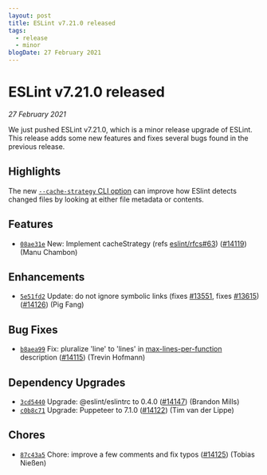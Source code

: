 ```yaml
---
layout: post
title: ESLint v7.21.0 released
tags:
  - release
  - minor
blogDate: 27 February 2021
---
```


# ESLint v7.21.0 released

_27 February 2021_

We just pushed ESLint v7.21.0, which is a minor release upgrade of ESLint. This release adds some new features and fixes several bugs found in the previous release.

## Highlights

The new [`--cache-strategy` CLI option](/docs/user-guide/command-line-interface#-cache-strategy) can improve how ESlint detects changed files by looking at either file metadata or contents.






## Features


* [`08ae31e`](https://github.com/eslint/eslint/commit/08ae31e539e381cd0eabf6393fa5c20f1d59125f) New: Implement cacheStrategy (refs [eslint/rfcs#63](https://github.com/eslint/rfcs/issues/63)) ([#14119](https://github.com/eslint/eslint/issues/14119)) (Manu Chambon)




## Enhancements


* [`5e51fd2`](https://github.com/eslint/eslint/commit/5e51fd28dc773c11c924450d24088f97f2824f00) Update: do not ignore symbolic links (fixes [#13551](https://github.com/eslint/eslint/issues/13551), fixes [#13615](https://github.com/eslint/eslint/issues/13615)) ([#14126](https://github.com/eslint/eslint/issues/14126)) (Pig Fang)




## Bug Fixes


* [`b8aea99`](https://github.com/eslint/eslint/commit/b8aea9988b6451b6a05af4f3ede8d6ed5c1d9926) Fix: pluralize 'line' to 'lines' in [max-lines-per-function](/docs/rules/max-lines-per-function) description ([#14115](https://github.com/eslint/eslint/issues/14115)) (Trevin Hofmann)






## Dependency Upgrades


* [`3cd5440`](https://github.com/eslint/eslint/commit/3cd5440b94d5fa4f11a09f50b685f6150f0c2d41) Upgrade: @eslint/eslintrc to 0.4.0 ([#14147](https://github.com/eslint/eslint/issues/14147)) (Brandon Mills)
* [`c0b8c71`](https://github.com/eslint/eslint/commit/c0b8c71df4d0b3f54b20587432d9133741985d5c) Upgrade: Puppeteer to 7.1.0 ([#14122](https://github.com/eslint/eslint/issues/14122)) (Tim van der Lippe)






## Chores


* [`87c43a5`](https://github.com/eslint/eslint/commit/87c43a5d7ea2018cffd6d9b5c431ecb60caaf0d6) Chore: improve a few comments and fix typos ([#14125](https://github.com/eslint/eslint/issues/14125)) (Tobias Nießen)
